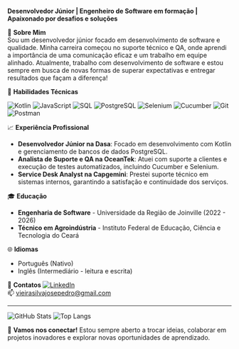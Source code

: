 **Desenvolvedor Júnior | Engenheiro de Software em formação | Apaixonado por desafios e soluções**

🌱 **Sobre Mim**  
Sou um desenvolvedor júnior focado em desenvolvimento de software e qualidade. Minha carreira começou no suporte técnico e QA, onde aprendi a importância de uma comunicação eficaz e um trabalho em equipe alinhado. Atualmente, trabalho com desenvolvimento de software e estou sempre em busca de novas formas de superar expectativas e entregar resultados que façam a diferença!

🚀 **Habilidades Técnicas**

![Kotlin](https://img.shields.io/badge/-Kotlin-7F52FF?style=flat-square&logo=kotlin&logoColor=white)
![JavaScript](https://img.shields.io/badge/-JavaScript-F7DF1E?style=flat-square&logo=javascript&logoColor=black)
![SQL](https://img.shields.io/badge/-SQL-4479A1?style=flat-square&logo=postgresql&logoColor=white)
![PostgreSQL](https://img.shields.io/badge/-PostgreSQL-4169E1?style=flat-square&logo=postgresql&logoColor=white)
![Selenium](https://img.shields.io/badge/-Selenium-43B02A?style=flat-square&logo=selenium&logoColor=white)
![Cucumber](https://img.shields.io/badge/-Cucumber-23D96C?style=flat-square&logo=cucumber&logoColor=white)
![Git](https://img.shields.io/badge/-Git-F05032?style=flat-square&logo=git&logoColor=white)
![Postman](https://img.shields.io/badge/-Postman-FF6C37?style=flat-square&logo=postman&logoColor=white)

📈 **Experiência Profissional**
- **Desenvolvedor Júnior na Dasa**: Focado em desenvolvimento com Kotlin e gerenciamento de bancos de dados PostgreSQL.
- **Analista de Suporte e QA na OceanTek**: Atuei com suporte a clientes e execução de testes automatizados, incluindo Cucumber e Selenium.
- **Service Desk Analyst na Capgemini**: Prestei suporte técnico em sistemas internos, garantindo a satisfação e continuidade dos serviços.

🎓 **Educação**
- **Engenharia de Software** - Universidade da Região de Joinville (2022 - 2026)
- **Técnico em Agroindústria** - Instituto Federal de Educação, Ciência e Tecnologia do Ceará

🌐 **Idiomas**
- Português (Nativo)
- Inglês (Intermediário - leitura e escrita)

🔗 **Contatos**
[![LinkedIn](https://img.shields.io/badge/LinkedIn-josepedrovieira-blue?style=flat-square&logo=linkedin)](https://www.linkedin.com/in/josepedrovieira)  
📫 vieirasilvajosepedro@gmail.com

---

![GitHub Stats](https://github-readme-stats.vercel.app/api?username=sejodrope&show_icons=true&theme=radical)
![Top Langs](https://github-readme-stats.vercel.app/api/top-langs/?username=sejodrope&layout=compact)

💬 **Vamos nos conectar!** Estou sempre aberto a trocar ideias, colaborar em projetos inovadores e explorar novas oportunidades de aprendizado.

